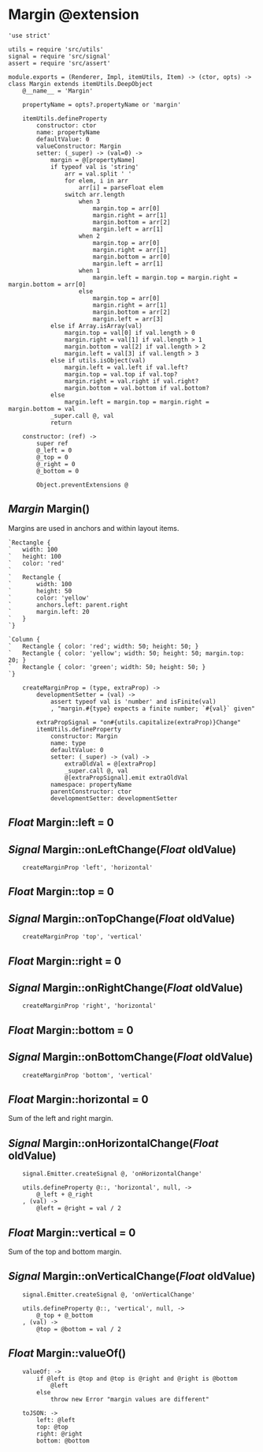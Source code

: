 Margin @extension
=================

	'use strict'

	utils = require 'src/utils'
	signal = require 'src/signal'
	assert = require 'src/assert'

	module.exports = (Renderer, Impl, itemUtils, Item) -> (ctor, opts) -> class Margin extends itemUtils.DeepObject
		@__name__ = 'Margin'

		propertyName = opts?.propertyName or 'margin'

		itemUtils.defineProperty
			constructor: ctor
			name: propertyName
			defaultValue: 0
			valueConstructor: Margin
			setter: (_super) -> (val=0) ->
				margin = @[propertyName]
				if typeof val is 'string'
					arr = val.split ' '
					for elem, i in arr
						arr[i] = parseFloat elem
					switch arr.length
						when 3
							margin.top = arr[0]
							margin.right = arr[1]
							margin.bottom = arr[2]
							margin.left = arr[1]
						when 2
							margin.top = arr[0]
							margin.right = arr[1]
							margin.bottom = arr[0]
							margin.left = arr[1]
						when 1
							margin.left = margin.top = margin.right = margin.bottom = arr[0]
						else
							margin.top = arr[0]
							margin.right = arr[1]
							margin.bottom = arr[2]
							margin.left = arr[3]
				else if Array.isArray(val)
					margin.top = val[0] if val.length > 0
					margin.right = val[1] if val.length > 1
					margin.bottom = val[2] if val.length > 2
					margin.left = val[3] if val.length > 3
				else if utils.isObject(val)
					margin.left = val.left if val.left?
					margin.top = val.top if val.top?
					margin.right = val.right if val.right?
					margin.bottom = val.bottom if val.bottom?
				else
					margin.left = margin.top = margin.right = margin.bottom = val
				_super.call @, val
				return

		constructor: (ref) ->
			super ref
			@_left = 0
			@_top = 0
			@_right = 0
			@_bottom = 0

			Object.preventExtensions @

*Margin* Margin()
-----------------

Margins are used in anchors and within layout items.

```nml
`Rectangle {
`	width: 100
`	height: 100
`	color: 'red'
`
`	Rectangle {
`		width: 100
`		height: 50
`		color: 'yellow'
`		anchors.left: parent.right
`		margin.left: 20
`	}
`}
```

```nml
`Column {
`	Rectangle { color: 'red'; width: 50; height: 50; }
`	Rectangle { color: 'yellow'; width: 50; height: 50; margin.top: 20; }
`	Rectangle { color: 'green'; width: 50; height: 50; }
`}
```

		createMarginProp = (type, extraProp) ->
			developmentSetter = (val) ->
				assert typeof val is 'number' and isFinite(val)
				, "margin.#{type} expects a finite number; `#{val}` given"

			extraPropSignal = "on#{utils.capitalize(extraProp)}Change"
			itemUtils.defineProperty
				constructor: Margin
				name: type
				defaultValue: 0
				setter: (_super) -> (val) ->
					extraOldVal = @[extraProp]
					_super.call @, val
					@[extraPropSignal].emit extraOldVal
				namespace: propertyName
				parentConstructor: ctor
				developmentSetter: developmentSetter

*Float* Margin::left = 0
------------------------

## *Signal* Margin::onLeftChange(*Float* oldValue)

		createMarginProp 'left', 'horizontal'

*Float* Margin::top = 0
-----------------------

## *Signal* Margin::onTopChange(*Float* oldValue)

		createMarginProp 'top', 'vertical'

*Float* Margin::right = 0
-------------------------

## *Signal* Margin::onRightChange(*Float* oldValue)

		createMarginProp 'right', 'horizontal'

*Float* Margin::bottom = 0
--------------------------

## *Signal* Margin::onBottomChange(*Float* oldValue)

		createMarginProp 'bottom', 'vertical'

*Float* Margin::horizontal = 0
------------------------------

Sum of the left and right margin.

## *Signal* Margin::onHorizontalChange(*Float* oldValue)

		signal.Emitter.createSignal @, 'onHorizontalChange'

		utils.defineProperty @::, 'horizontal', null, ->
			@_left + @_right
		, (val) ->
			@left = @right = val / 2

*Float* Margin::vertical = 0
----------------------------

Sum of the top and bottom margin.

## *Signal* Margin::onVerticalChange(*Float* oldValue)

		signal.Emitter.createSignal @, 'onVerticalChange'

		utils.defineProperty @::, 'vertical', null, ->
			@_top + @_bottom
		, (val) ->
			@top = @bottom = val / 2

*Float* Margin::valueOf()
--------------------------

		valueOf: ->
			if @left is @top and @top is @right and @right is @bottom
				@left
			else
				throw new Error "margin values are different"

		toJSON: ->
			left: @left
			top: @top
			right: @right
			bottom: @bottom
